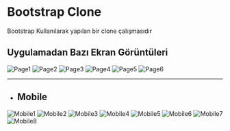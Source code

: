 # Bootstrap Clone 
Bootstrap Kullanılarak yapılan bir clone çalışmasıdır

## Uygulamadan Bazı Ekran Görüntüleri

![Page1](./screenshots/page1.png)
![Page2](./screenshots/page2.png)
![Page3](./screenshots/page3.png)
![Page4](./screenshots/page4.png)
![Page5](./screenshots/page5.png)
![Page6](./screenshots/page6.png)

---
* ## Mobile
![Mobile1](./screenshots/mobile1.png)
![Mobile2](./screenshots/mobile2.png)
![Mobile3](./screenshots/mobile3.png)
![Mobile4](./screenshots/mobile4.png)
![Mobile5](./screenshots/mobile5.png)
![Mobile6](./screenshots/mobile6.png)
![Mobile7](./screenshots/mobile7.png)
![Mobile8](./screenshots/mobile8.png)
